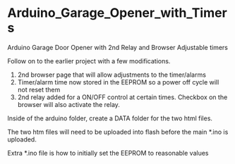# Arduino_Garage_Opener_with_Timers
Arduino Garage Door Opener with 2nd Relay and Browser Adjustable timers

Follow on to the earlier project with a few modifications.
  1.  2nd browser page that will allow adjustments to the timer/alarms
  2.  Timer/alarm time now stored in the EEPROM so a power off cycle will not reset them
  3.  2nd relay added for a ON/OFF control at certain times.  Checkbox on the browser will
       also activate the relay.
       
Inside of the arduino folder, create a DATA folder for the two html files.

The two htm files will need to be uploaded into flash before the main *.ino is uploaded.

Extra *.ino file is how to initially set the EEPROM to reasonable values

